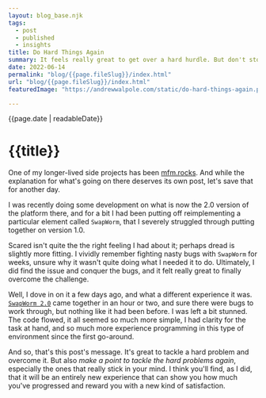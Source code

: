 ```yaml
---
layout: blog_base.njk
tags: 
  - post
  - published
  - insights
title: Do Hard Things Again
summary: It feels really great to get over a hard hurdle. But don't stop there, do it again.
date: 2022-06-14
permalink: "blog/{{page.fileSlug}}/index.html"
url: "blog/{{page.fileSlug}}/index.html"
featuredImage: "https://andrewwalpole.com/static/do-hard-things-again.png"

---
```


{{page.date | readableDate}}
# {{title}}

One of my longer-lived side projects has been [mfm.rocks](https://mfm.rocks). And while the explanation for what's going on there deserves its own post, let's save that for another day.

I was recently doing some development on what is now the 2.0 version of the platform there, and for a bit I had been putting off reimplementing a particular element called `SwapWorm`, that I severely struggled through putting together on version 1.0.

Scared isn't quite the the right feeling I had about it; perhaps dread is slightly more fitting. I vividly remember fighting nasty bugs with `SwapWorm` for weeks, unsure why it wasn't quite doing what I needed it to do. Ultimately, I did find the issue and conquer the bugs, and it felt really great to finally overcome the challenge.

Well, I dove in on it a few days ago, and what a different experience it was. [`SwapWorm 2.0`](https://mfm.rocks/?size=128,64&speed=1&selected=SWAPWORM&atoms=SWAPWORM-42x22-53x38-60x16-71x38-80x25) came together in an hour or two, and sure there were bugs to work through, but nothing like it had been before. I was left a bit stunned. The code flowed, it all seemed so much more simple, I had clarity for the task at hand, and so much more experience programming in this type of environment since the first go-around.

And so, that's this post's message. It's great to tackle a hard problem and overcome it. But also *make a point to tackle the hard problems again*, especially the ones that really stick in your mind. I think you'll find, as I did, that it will be an entirely new experience that can show you how much you've progressed and reward you with a new kind of satisfaction.